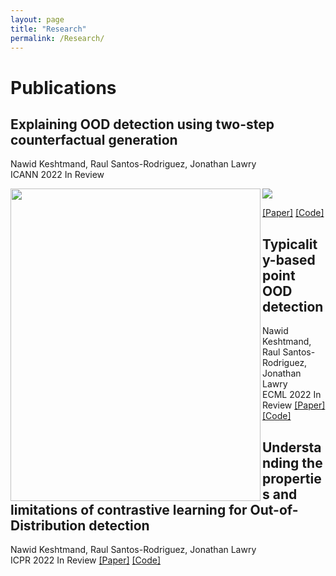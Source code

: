 ```yaml
---
layout: page
title: "Research"
permalink: /Research/
---
```


# Publications

## Explaining OOD detection using two-step   counterfactual generation
Nawid Keshtmand, Raul Santos-Rodriguez, Jonathan Lawry  
ICANN 2022 In Review


<img src="../images/what-if.jpg">
<img src="../images/what-if.jpg" width="400" 
     height="500" align="left"/>


[[Paper]](https://www.overleaf.com/project/623c91a3e49ceb864ebc4e44) [[Code]](https://github.com/OngoingMLProjects/Contrastive_Dirichlet)


##  Typicality-based point OOD detection

Nawid Keshtmand, Raul Santos-Rodriguez, Jonathan Lawry  
ECML 2022 In Review
[[Paper]](https://www.overleaf.com/project/6177e98aed9c4d52c9b492db) [[Code]]((https://github.com/OngoingMLProjects/Contrastive_Representation_Uncertainty))

## Understanding the properties and limitations of contrastive learning for Out-of-Distribution detection
Nawid Keshtmand, Raul Santos-Rodriguez, Jonathan Lawry  
ICPR 2022 In Review
[[Paper]](https://www.overleaf.com/project/610e721107d0070578038c9c)  [[Code]](https://github.com/OngoingMLProjects/Contrastive_Representation_Uncertainty)









